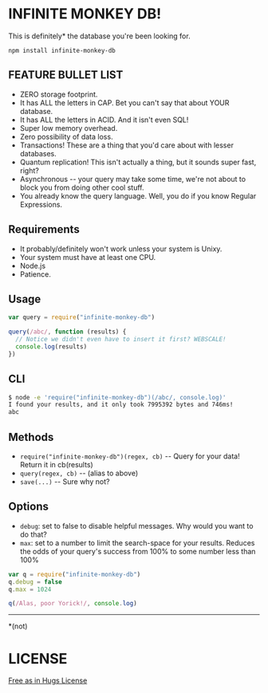 INFINITE MONKEY DB!
===================

This is definitely* the database you're been looking for.

```
npm install infinite-monkey-db
```

FEATURE BULLET LIST
-------------------

  * ZERO storage footprint.
  * It has ALL the letters in CAP. Bet you can't say that about YOUR database.
  * It has ALL the letters in ACID. And it isn't even SQL!
  * Super low memory overhead.
  * Zero possibility of data loss.
  * Transactions! These are a thing that you'd care about with lesser databases.
  * Quantum replication! This isn't actually a thing, but it sounds super fast, right?
  * Asynchronous -- your query may take some time, we're not about to block you from doing other cool stuff.
  * You already know the query language. Well, you do if you know Regular Expressions.

Requirements
------------

  * It probably/definitely won't work unless your system is Unixy.
  * Your system must have at least one CPU.
  * Node.js
  * Patience.

Usage
-----

```javascript
var query = require("infinite-monkey-db")

query(/abc/, function (results) {
  // Notice we didn't even have to insert it first? WEBSCALE!
  console.log(results)
})
```

CLI
---

```bash
$ node -e 'require("infinite-monkey-db")(/abc/, console.log)'
I found your results, and it only took 7995392 bytes and 746ms!
abc
```

Methods
-------

* `require("infinite-monkey-db")(regex, cb)` -- Query for your data! Return it in cb(results)
* `query(regex, cb)` -- (alias to above)
* `save(...)` -- Sure why not?

Options
-------

* `debug`: set to false to disable helpful messages. Why would you want to do that?
* `max`: set to a number to limit the search-space for your results. Reduces the odds of your query's success from 100% to some number less than 100%

```javascript
var q = require("infinite-monkey-db")
q.debug = false
q.max = 1024

q(/Alas, poor Yorick!/, console.log)
```

---

*(not)



LICENSE
=======

[Free as in Hugs License](http://blog.izs.me/post/48281002063/free-as-in-hugs-licence)